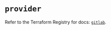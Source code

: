 # `provider`

Refer to the Terraform Registry for docs: [`gitlab`](https://registry.terraform.io/providers/gitlabhq/gitlab/17.9.0/docs).

